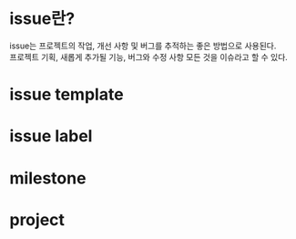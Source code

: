 # issue란?
issue는 프로젝트의 작업, 개선 사항 및 버그를 추적하는 좋은 방법으로 사용된다.    
프로젝트 기획, 새롭게 추가될 기능, 버그와 수정 사항 모든 것을 이슈라고 할 수 있다.

# issue template

# issue label
 
# milestone

# project

